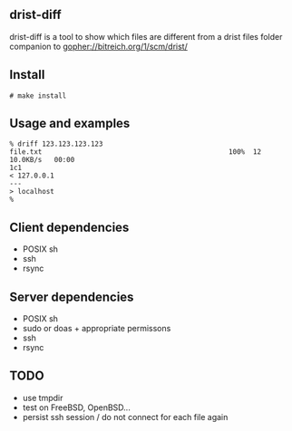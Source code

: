 drist-diff
----------

drist-diff is a tool to show which files are different from a drist files folder  
companion to [gopher://bitreich.org/1/scm/drist/](gopher://bitreich.org/1/scm/drist/)

Install
-------

```
# make install
```

Usage and examples
------------------

```
% driff 123.123.123.123
file.txt                                              100%  12    10.0KB/s   00:00
1c1
< 127.0.0.1
---
> localhost
% 
```

Client dependencies
-------------------

- POSIX sh
- ssh
- rsync

Server dependencies
-------------------

- POSIX sh
- sudo or doas + appropriate permissons
- ssh
- rsync

TODO
----

- use tmpdir
- test on FreeBSD, OpenBSD...
- persist ssh session / do not connect for each file again
